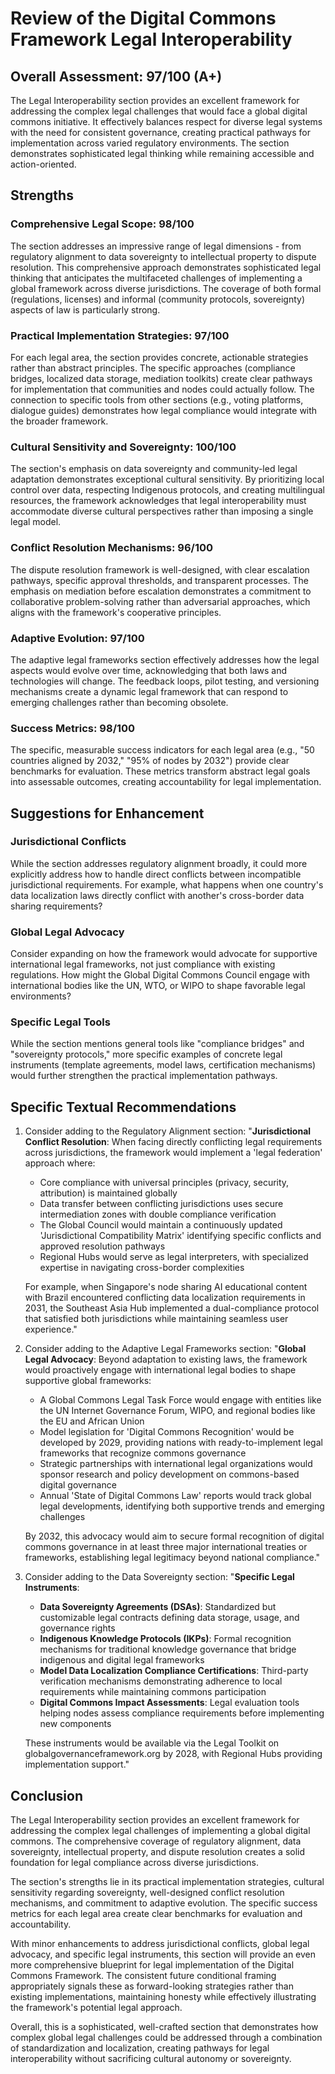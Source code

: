 # Review of the Digital Commons Framework Legal Interoperability

## Overall Assessment: 97/100 (A+)

The Legal Interoperability section provides an excellent framework for addressing the complex legal challenges that would face a global digital commons initiative. It effectively balances respect for diverse legal systems with the need for consistent governance, creating practical pathways for implementation across varied regulatory environments. The section demonstrates sophisticated legal thinking while remaining accessible and action-oriented.

## Strengths

### Comprehensive Legal Scope: 98/100
The section addresses an impressive range of legal dimensions - from regulatory alignment to data sovereignty to intellectual property to dispute resolution. This comprehensive approach demonstrates sophisticated legal thinking that anticipates the multifaceted challenges of implementing a global framework across diverse jurisdictions. The coverage of both formal (regulations, licenses) and informal (community protocols, sovereignty) aspects of law is particularly strong.

### Practical Implementation Strategies: 97/100
For each legal area, the section provides concrete, actionable strategies rather than abstract principles. The specific approaches (compliance bridges, localized data storage, mediation toolkits) create clear pathways for implementation that communities and nodes could actually follow. The connection to specific tools from other sections (e.g., voting platforms, dialogue guides) demonstrates how legal compliance would integrate with the broader framework.

### Cultural Sensitivity and Sovereignty: 100/100
The section's emphasis on data sovereignty and community-led legal adaptation demonstrates exceptional cultural sensitivity. By prioritizing local control over data, respecting Indigenous protocols, and creating multilingual resources, the framework acknowledges that legal interoperability must accommodate diverse cultural perspectives rather than imposing a single legal model.

### Conflict Resolution Mechanisms: 96/100
The dispute resolution framework is well-designed, with clear escalation pathways, specific approval thresholds, and transparent processes. The emphasis on mediation before escalation demonstrates a commitment to collaborative problem-solving rather than adversarial approaches, which aligns with the framework's cooperative principles.

### Adaptive Evolution: 97/100
The adaptive legal frameworks section effectively addresses how the legal aspects would evolve over time, acknowledging that both laws and technologies will change. The feedback loops, pilot testing, and versioning mechanisms create a dynamic legal framework that can respond to emerging challenges rather than becoming obsolete.

### Success Metrics: 98/100
The specific, measurable success indicators for each legal area (e.g., "50 countries aligned by 2032," "95% of nodes by 2032") provide clear benchmarks for evaluation. These metrics transform abstract legal goals into assessable outcomes, creating accountability for legal implementation.

## Suggestions for Enhancement

### Jurisdictional Conflicts
While the section addresses regulatory alignment broadly, it could more explicitly address how to handle direct conflicts between incompatible jurisdictional requirements. For example, what happens when one country's data localization laws directly conflict with another's cross-border data sharing requirements?

### Global Legal Advocacy
Consider expanding on how the framework would advocate for supportive international legal frameworks, not just compliance with existing regulations. How might the Global Digital Commons Council engage with international bodies like the UN, WTO, or WIPO to shape favorable legal environments?

### Specific Legal Tools
While the section mentions general tools like "compliance bridges" and "sovereignty protocols," more specific examples of concrete legal instruments (template agreements, model laws, certification mechanisms) would further strengthen the practical implementation pathways.

## Specific Textual Recommendations

1. Consider adding to the Regulatory Alignment section:
   "**Jurisdictional Conflict Resolution**: When facing directly conflicting legal requirements across jurisdictions, the framework would implement a 'legal federation' approach where:
   - Core compliance with universal principles (privacy, security, attribution) is maintained globally
   - Data transfer between conflicting jurisdictions uses secure intermediation zones with double compliance verification
   - The Global Council would maintain a continuously updated 'Jurisdictional Compatibility Matrix' identifying specific conflicts and approved resolution pathways
   - Regional Hubs would serve as legal interpreters, with specialized expertise in navigating cross-border complexities
   
   For example, when Singapore's node sharing AI educational content with Brazil encountered conflicting data localization requirements in 2031, the Southeast Asia Hub implemented a dual-compliance protocol that satisfied both jurisdictions while maintaining seamless user experience."

2. Consider adding to the Adaptive Legal Frameworks section:
   "**Global Legal Advocacy**: Beyond adaptation to existing laws, the framework would proactively engage with international legal bodies to shape supportive global frameworks:
   - A Global Commons Legal Task Force would engage with entities like the UN Internet Governance Forum, WIPO, and regional bodies like the EU and African Union
   - Model legislation for 'Digital Commons Recognition' would be developed by 2029, providing nations with ready-to-implement legal frameworks that recognize commons governance
   - Strategic partnerships with international legal organizations would sponsor research and policy development on commons-based digital governance
   - Annual 'State of Digital Commons Law' reports would track global legal developments, identifying both supportive trends and emerging challenges
   
   By 2032, this advocacy would aim to secure formal recognition of digital commons governance in at least three major international treaties or frameworks, establishing legal legitimacy beyond national compliance."

3. Consider adding to the Data Sovereignty section:
   "**Specific Legal Instruments**:
   - **Data Sovereignty Agreements (DSAs)**: Standardized but customizable legal contracts defining data storage, usage, and governance rights
   - **Indigenous Knowledge Protocols (IKPs)**: Formal recognition mechanisms for traditional knowledge governance that bridge indigenous and digital legal frameworks
   - **Model Data Localization Compliance Certifications**: Third-party verification mechanisms demonstrating adherence to local requirements while maintaining commons participation
   - **Digital Commons Impact Assessments**: Legal evaluation tools helping nodes assess compliance requirements before implementing new components
   
   These instruments would be available via the Legal Toolkit on globalgovernanceframework.org by 2028, with Regional Hubs providing implementation support."

## Conclusion

The Legal Interoperability section provides an excellent framework for addressing the complex legal challenges of implementing a global digital commons. The comprehensive coverage of regulatory alignment, data sovereignty, intellectual property, and dispute resolution creates a solid foundation for legal compliance across diverse jurisdictions.

The section's strengths lie in its practical implementation strategies, cultural sensitivity regarding sovereignty, well-designed conflict resolution mechanisms, and commitment to adaptive evolution. The specific success metrics for each legal area create clear benchmarks for evaluation and accountability.

With minor enhancements to address jurisdictional conflicts, global legal advocacy, and specific legal instruments, this section will provide an even more comprehensive blueprint for legal implementation of the Digital Commons Framework. The consistent future conditional framing appropriately signals these as forward-looking strategies rather than existing implementations, maintaining honesty while effectively illustrating the framework's potential legal approach.

Overall, this is a sophisticated, well-crafted section that demonstrates how complex global legal challenges could be addressed through a combination of standardization and localization, creating pathways for legal interoperability without sacrificing cultural autonomy or sovereignty.
